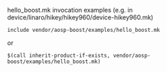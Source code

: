 hello_boost.mk invocation examples (e.g. in device/linaro/hikey/hikey960/device-hikey960.mk)
```
include vendor/aosp-boost/examples/hello_boost.mk
```
or
```
$(call inherit-product-if-exists, vendor/aosp-boost/examples/hello_boost.mk)
```
